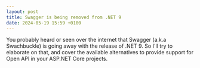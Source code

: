 ```yaml
---
layout: post
title: Swagger is being removed from .NET 9
date: 2024-05-19 15:59 +0100
---
```


You probably heard or seen over the internet that Swagger (a.k.a Swachbuckle) is going away with the release of .NET 9. So I'll try to elaborate on that, and cover the available alternatives to provide support for Open API in your ASP.NET Core projects.

